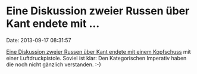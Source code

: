 Eine Diskussion zweier Russen über Kant endete mit \...
=======================================================

Date: 2013-09-17 08:31:57

[Eine Diskussion zweier Russen über Kant endete mit einem
Kopfschuss](http://en.ria.ru/crime/20130916/183493539/Argument-About-Philosopher-Kant-Ends-With-Russian-Shot-in-Head.html)
mit einer Luftdruckpistole. Soviel ist klar: Den Kategorischen Imperativ
haben die noch nicht gänzlich verstanden. :-)
